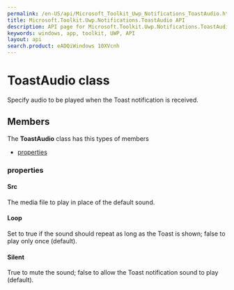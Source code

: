 ```yaml
---
permalink: /en-US/api/Microsoft_Toolkit_Uwp_Notifications_ToastAudio.htm
title: Microsoft.Toolkit.Uwp.Notifications.ToastAudio API 
description: API page for Microsoft.Toolkit.Uwp.Notifications.ToastAudio
keywords: windows, app, toolkit, UWP, API
layout: api
search.product: eADQiWindows 10XVcnh
---
```



# ToastAudio class

Specify audio to be played when the Toast notification is received.

## Members

The **ToastAudio** class has this types of members

* [properties](#properties)

### properties

#### Src

The media file to play in place of the default sound.



#### Loop

Set to true if the sound should repeat as long as the Toast is shown; false to play only once (default).



#### Silent

True to mute the sound; false to allow the Toast notification sound to play (default).


